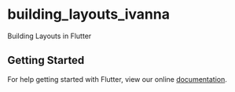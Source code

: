 # building_layouts_ivanna

Building Layouts in Flutter

## Getting Started

For help getting started with Flutter, view our online
[documentation](https://flutter.io/).

